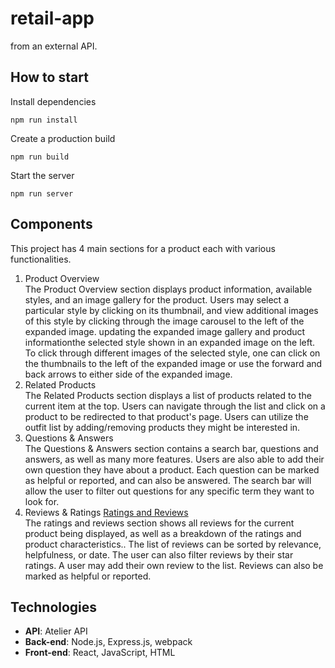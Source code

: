 # retail-app
from an external API.
## How to start
Install dependencies
```
npm run install
```
Create a production build
```
npm run build
```
Start the server
```
npm run server
```
## Components
This project has 4 main sections for a product each with various functionalities.
1. Product Overview
  <br>The Product Overview section displays product information, available styles, and an image gallery for the product. Users may select a particular style by clicking on its thumbnail, and view additional images of this style by clicking through the image carousel to the left of the expanded image. updating the expanded image gallery and product informationthe selected style shown in an expanded image on the left. To click through different images of the selected style, one can click on the thumbnails to the left of the expanded image or use the forward and back arrows to either side of the expanded image.
2. Related Products
  <br>The Related Products section displays a list of products related to the current item at the top. Users can navigate through the list and click on a product to be redirected to that product's page. Users can utilize the outfit list by adding/removing products they might be interested in.
3. Questions & Answers
  <br>The Questions & Answers section contains a search bar, questions and answers, as well as many more features. Users are also able to add their own question they have about a product. Each question can be marked as helpful or reported, and can also be answered. The search bar will allow the user to filter out questions for any specific term they want to look for.
4. Reviews & Ratings
[Ratings and Reviews](https://github.com/HR-Zelda/retail-app/blob/main/Project%20Screenshots/Screen%20Shot%202022-07-23%20at%203.42.24%20PM.png)
  <br>The ratings and reviews section shows all reviews for the current product being displayed, as well as a breakdown of the ratings and product characteristics.. The list of reviews can be sorted by relevance, helpfulness, or date. The user can also filter reviews by their star ratings. A user may add their own review to the list. Reviews can also be marked as helpful or reported.
## Technologies
* **API**: Atelier API
* **Back-end**: Node.js, Express.js, webpack
* **Front-end**: React, JavaScript, HTML
